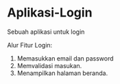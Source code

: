 # Aplikasi-Login
Sebuah aplikasi untuk login

Alur Fitur Login:
1. Memasukkan email dan password
2. Memvalidasi masukan.
3. Menampilkan halaman beranda.
